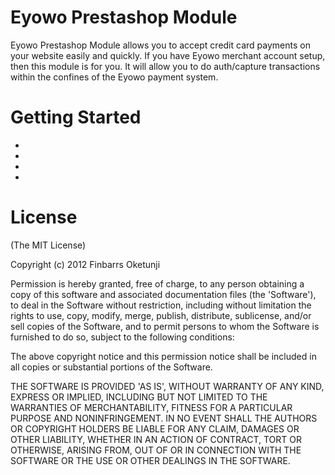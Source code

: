 Eyowo Prestashop Module
=======================

Eyowo Prestashop Module allows you to accept credit card payments on your website easily and quickly. If you have Eyowo merchant account setup, then this module is for you. It will allow you to do auth/capture transactions within the confines of the Eyowo payment system.

Getting Started
================

*
*
*
*

License
================

(The MIT License)

Copyright (c) 2012 Finbarrs Oketunji

Permission is hereby granted, free of charge, to any person obtaining a copy of this software and associated documentation files (the 'Software'), to deal in the Software without restriction, including without limitation the rights to use, copy, modify, merge, publish, distribute, sublicense, and/or sell copies of the Software, and to permit persons to whom the Software is furnished to do so, subject to the following conditions:

The above copyright notice and this permission notice shall be included in all copies or substantial portions of the Software.

THE SOFTWARE IS PROVIDED 'AS IS', WITHOUT WARRANTY OF ANY KIND, EXPRESS OR IMPLIED, INCLUDING BUT NOT LIMITED TO THE WARRANTIES OF MERCHANTABILITY, FITNESS FOR A PARTICULAR PURPOSE AND NONINFRINGEMENT. IN NO EVENT SHALL THE AUTHORS OR COPYRIGHT HOLDERS BE LIABLE FOR ANY CLAIM, DAMAGES OR OTHER LIABILITY, WHETHER IN AN ACTION OF CONTRACT, TORT OR OTHERWISE, ARISING FROM, OUT OF OR IN CONNECTION WITH THE SOFTWARE OR THE USE OR OTHER DEALINGS IN THE SOFTWARE.